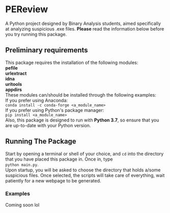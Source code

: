 # PEReview
A Python project designed by Binary Analysis students, aimed specifically at analyzing suspicious .exe files. **Please** read the information below before you try running this package.  
## Preliminary requirements
This package requires the installation of the following modules:<br/>
**pefile**<br/>
**urlextract**<br/>
**idna**<br/>
**uritools**<br/>
**appdirs**<br/>
These modules can/should be installed through the following examples:<br/>
If you prefer using Anaconda:<br/>
`conda install -c conda-forge <a_module_name>`<br/>
If you prefer using Python's package manager:<br/>
`pip install <a_module_name>`<br/>
Also, this package is designed to run with **Python 3.7**, so ensure that you are up-to-date with your Python version.
## Running The Package
Start by opening a terminal or shell of your choice, and `cd` into the directory that you have placed this package in. Once in, type<br/> `python main.py`.<br/> Upon startup, you will be asked to choose the directory that holds a/some suspicious files. Once selected, the scripts will take care of everything, wait patiently for a new webpage to be generated.
### Examples
Coming soon lol

